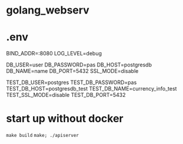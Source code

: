 # golang_webserv
# .env
BIND_ADDR=:8080
LOG_LEVEL=debug

DB_USER=user
DB_PASSWORD=pas
DB_HOST=postgresdb
DB_NAME=name
DB_PORT=5432
SSL_MODE=disable

TEST_DB_USER=postgres
TEST_DB_PASSWORD=pas
TEST_DB_HOST=postgresdb_test
TEST_DB_NAME=currency_info_test
TEST_SSL_MODE=disable
TEST_DB_PORT=5432

# start up without docker
`make build`
`make; ./apiserver`